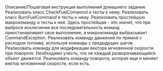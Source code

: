 Описание/Пошаговая инструкция выполнения домашнего задания:
Реализовать класс CheckFuelComamnd и тесты к нему.
Реализовать класс BurnFuelCommand и тесты к нему.
Реализовать простейшую макрокоманду и тесты к ней. Здесь простейшая - это значит, что при выбросе исключения вся последовательность команд приостанавливает свое выполнение, а макрокоманда выбрасывает CommandException.
Реализовать команду движения по прямой с расходом топлива, используя команды с предыдущих шагов.
Реализовать команду для модификации вектора мгновенной скорости при повороте. Необходимо учесть, что не каждый разворачивающийся объект движется.
Реализовать команду поворота, которая еще и меняет вектор мгновенной скорости, если есть.
